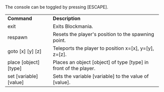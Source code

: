 The console can be toggled by pressing [ESCAPE].

<table>
<tr>
<td><b>Command</b></td><td><b>Description</b></td>
</tr>
<tr>
<td>exit</td><td>Exits Blockmania.</td>
</tr>
<tr>
<td>respawn</td><td>Resets the player's position to the spawning point.</td>
</tr>
<tr>
<td>goto [x] [y] [z]</td><td>Teleports the player to position x=[x], y=[y], z=[z].</td>
</tr>
<tr>
<td>place [object] [type]</td><td>Places an object [object] of type [type] in front of the player.</td>
</tr>
<tr>
<td>set [variable] [value]</td><td>Sets the variable [variable] to the value of [value].</td>
</tr>
</table>


